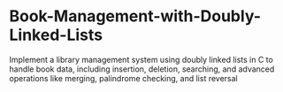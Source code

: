 # Book-Management-with-Doubly-Linked-Lists
Implement a library management system using doubly linked lists in C to handle book data, including insertion, deletion, searching, and advanced operations like merging, palindrome checking, and list reversal
